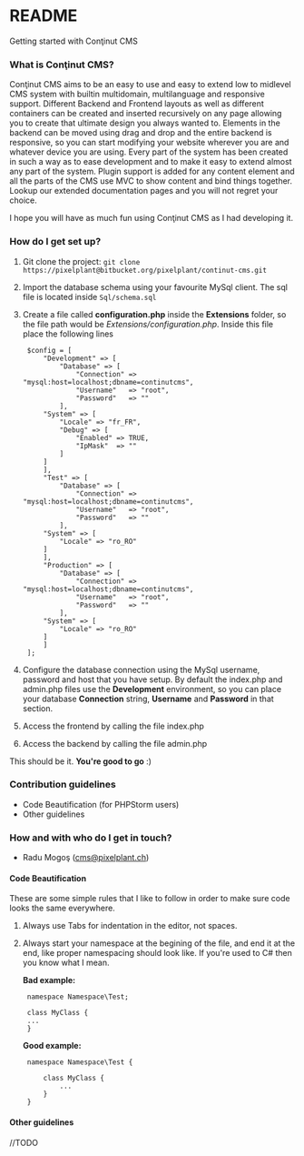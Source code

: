 # README #

Getting started with Conţinut CMS

### What is Conţinut CMS? ###

Conţinut CMS aims to be an easy to use and easy to extend low to midlevel CMS system with builtin multidomain, multilanguage and responsive support. Different Backend and Frontend layouts as well as different containers can be created and inserted recursively on any page allowing you to create that ultimate design you always wanted to.
Elements in the backend can be moved using drag and drop and the entire backend is responsive, so you can start modifying your website wherever you are and whatever device you are using.
Every part of the system has been created in such a way as to ease development and to make it easy to extend almost any part of the system. Plugin support is added for any content element and all the parts of the CMS use MVC to show content and bind things together. Lookup our extended documentation pages and you will not regret your choice.

I hope you will have as much fun using Conţinut CMS as I had developing it.

### How do I get set up? ###

1. Git clone the project: `git clone https://pixelplant@bitbucket.org/pixelplant/continut-cms.git`
2. Import the database schema using your favourite MySql client. The sql file is located inside `Sql/schema.sql`
3. Create a file called **configuration.php** inside the **Extensions** folder, so the file path would be *Extensions/configuration.php*. 
Inside this file place the following lines

		$config = [
    		"Development" => [
    			"Database" => [
    				"Connection" => "mysql:host=localhost;dbname=continutcms",
    				"Username"   => "root",
    				"Password"   => ""
    			],
			"System" => [
				"Locale" => "fr_FR",
				"Debug" => [
					"Enabled" => TRUE,
					"IpMask"  => ""
				]
			]
    		],
    		"Test" => [
    			"Database" => [
    				"Connection" => "mysql:host=localhost;dbname=continutcms",
    				"Username"   => "root",
    				"Password"   => ""
    			],
			"System" => [
				"Locale" => "ro_RO"
			]
    		],
    		"Production" => [
    			"Database" => [
    				"Connection" => "mysql:host=localhost;dbname=continutcms",
    				"Username"   => "root",
    				"Password"   => ""
    			],
			"System" => [
				"Locale" => "ro_RO"
			]
    		]
    	];
    
3. Configure the database connection using the MySql username, password and host that you have setup. By default the index.php
and admin.php files use the **Development** environment, so you can place your database **Connection** string, **Username** and **Password** in that section.
4. Access the frontend by calling the file index.php
5. Access the backend by calling the file admin.php

This should be it. **You're good to go** :)

### Contribution guidelines ###

* Code Beautification (for PHPStorm users)
* Other guidelines

### How and with who do I get in touch? ###

* Radu Mogoş (cms@pixelplant.ch)

#### Code Beautification ####

These are some simple rules that I like to follow in order to make sure code looks the same everywhere.

1. Always use Tabs for indentation in the editor, not spaces.
	
2. Always start your namespace at the begining of the file, and end it at the end, like proper namespacing should look like. If you're used to C# then you know what I mean.

	**Bad example:**
			
		namespace Namespace\Test;

		class MyClass {
		...
		}

	

	**Good example:**
	
		namespace Namespace\Test {
		
			class MyClass {
				...
			}
		}
		
#### Other guidelines ####

//TODO